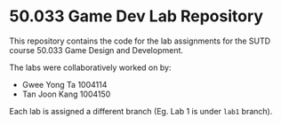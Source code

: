 # 50.033 Game Dev Lab Repository

This repository contains the code for the lab assignments for the SUTD course 50.033 Game Design and Development.

The labs were collaboratively worked on by:
- Gwee Yong Ta 1004114
- Tan Joon Kang 1004150


Each lab is assigned a different branch (Eg. Lab 1 is under `lab1` branch). 
